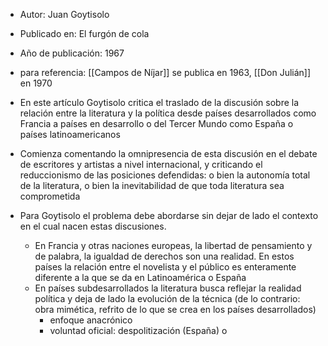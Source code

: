 - Autor: Juan Goytisolo
- Publicado en: El furgón de cola 
- Año de publicación: 1967

- para referencia: [[Campos de Níjar]] se publica en 1963, [[Don Julián]] en 1970
- En este artículo Goytisolo critica el traslado de la discusión sobre la relación entre la literatura y la política desde países desarrollados como Francia a países en desarrollo o del Tercer Mundo como España o países latinoamericanos
- Comienza comentando la omnipresencia de esta discusión en el debate de escritores y artistas a nivel internacional, y criticando el reduccionismo de las posiciones defendidas: o bien la autonomía total de la literatura, o bien la inevitabilidad de que toda literatura sea comprometida
- Para Goytisolo el problema debe abordarse sin dejar de lado el contexto en el cual nacen estas discusiones. 
	- En Francia y otras naciones europeas, la libertad de pensamiento y de palabra, la igualdad de derechos son una realidad. En estos países la relación entre el novelista y el público es enteramente diferente a la que se da en Latinoamérica o España
	- En países subdesarrollados la literatura busca reflejar la realidad política y deja de lado la evolución de la técnica (de lo contrario: obra mimética, refrito de lo que se crea en los países desarrollados)
		- enfoque anacrónico
		- voluntad oficial: despolitización (España) o 